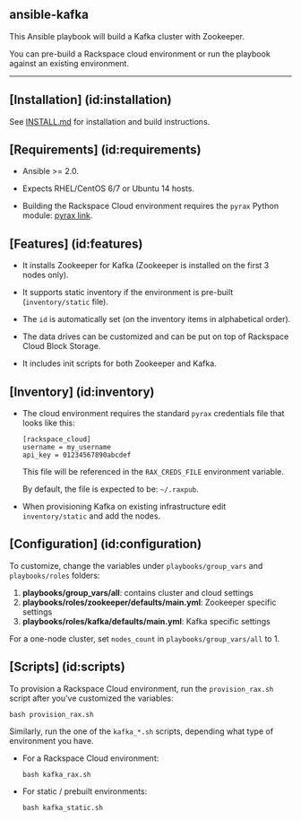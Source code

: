 ansible-kafka
---------
This Ansible playbook will build a Kafka cluster with Zookeeper.

You can pre-build a Rackspace cloud environment or run the playbook against an existing environment.

---

## [Installation] (id:installation)

See [INSTALL.md](../master/INSTALL.md) for installation and build instructions.


## [Requirements] (id:requirements)

- Ansible >= 2.0.

- Expects RHEL/CentOS 6/7 or Ubuntu 14 hosts.

- Building the Rackspace Cloud environment requires the `pyrax` Python module: [pyrax link](https://github.com/rackspace/pyrax).


## [Features] (id:features)

- It installs Zookeeper for Kafka (Zookeeper is installed on the first 3 nodes only).

- It supports static inventory if the environment is pre-built (`inventory/static` file).

- The `id` is automatically set (on the inventory items in alphabetical order).

- The data drives can be customized and can be put on top of Rackspace Cloud Block Storage.

- It includes init scripts for both Zookeeper and Kafka.


## [Inventory] (id:inventory)

- The cloud environment requires the standard `pyrax` credentials file that looks like this:
  ````
  [rackspace_cloud]
  username = my_username
  api_key = 01234567890abcdef
  ````
  
  This file will be referenced in the `RAX_CREDS_FILE` environment variable.

  By default, the file is expected to be: `~/.raxpub`.

- When provisioning Kafka on existing infrastructure edit `inventory/static` and add the nodes.


## [Configuration] (id:configuration)

To customize, change the variables under `playbooks/group_vars` and `playbooks/roles` folders:

1. **playbooks/group_vars/all**: contains cluster and cloud settings
1. **playbooks/roles/zookeeper/defaults/main.yml**: Zookeeper specific settings
1. **playbooks/roles/kafka/defaults/main.yml**: Kafka specific settings

For a one-node cluster, set `nodes_count` in `playbooks/group_vars/all` to 1.


## [Scripts] (id:scripts)

To provision a Rackspace Cloud environment, run the `provision_rax.sh` script after you've customized the variables:
````
bash provision_rax.sh
````

Similarly, run the one of the `kafka_*.sh` scripts, depending what type of environment you have.

- For a Rackspace Cloud environment:
  ````
  bash kafka_rax.sh
  ````

- For static / prebuilt environments:
  ````
  bash kafka_static.sh
  ````
